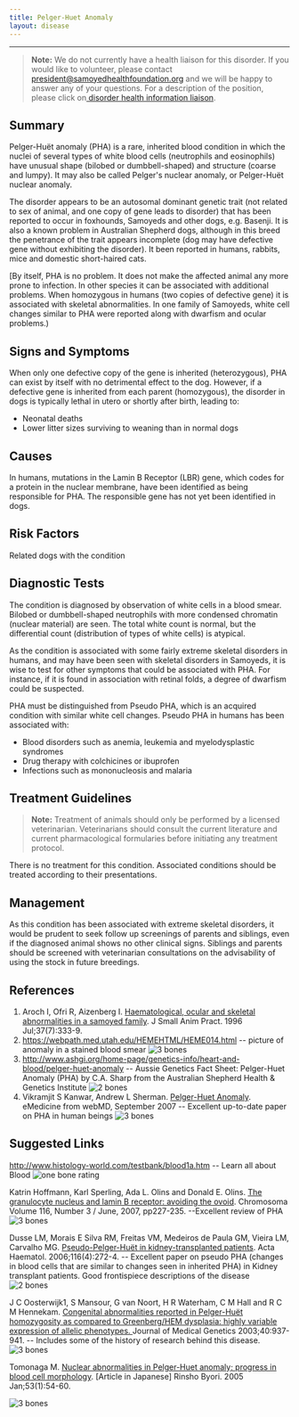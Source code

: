 ```yaml
---
title: Pelger-Huet Anomaly
layout: disease
---
```


---

> **Note:** We do not currently have a health liaison for this disorder. If you would like to volunteer, please contact[ president@samoyedhealthfoundation.org](mailto:president@samoyedhealthfoundation.org?subject=Questions%20about%20becoming%20a%20Health%20Information%20Liaison%20or%20Reviewer) and we will be happy to answer any of your questions.
> For a description of the position, please click on[ disorder health information liaison](/become-a-health-information-liaison).

## Summary

Pelger-Huët anomaly (PHA) is a rare, inherited blood condition in which
the nuclei of several types of white blood cells (neutrophils and
eosinophils) have unusual shape (bilobed or dumbbell-shaped) and
structure (coarse and lumpy). It may also be called Pelger's nuclear
anomaly, or Pelger-Huët nuclear anomaly.

The disorder appears to be an autosomal dominant genetic trait (not
related to sex of animal, and one copy of gene leads to disorder) that
has been reported to occur in foxhounds, Samoyeds and other dogs, e.g.
Basenji. It is also a known problem in Australian Shepherd dogs,
although in this breed the penetrance of the trait appears incomplete
(dog may have defective gene without exhibiting the disorder). It been
reported in humans, rabbits, mice and domestic short-haired cats.

[By itself, PHA is no problem. It does not make the affected animal any
more prone to infection. In other species it can be associated with
additional problems. When homozygous in humans (two copies of defective
gene) it is associated with skeletal abnormalities. In one family of
Samoyeds, white cell changes similar to PHA were reported along with
dwarfism and ocular problems.)

## Signs and Symptoms

When only one defective copy of the gene is inherited (heterozygous),
PHA can exist by itself with no detrimental effect to the dog. However,
if a defective gene is inherited from each parent (homozygous), the
disorder in dogs is typically lethal in utero or shortly after birth,
leading to:

- Neonatal deaths
- Lower litter sizes surviving to weaning than in normal dogs

## Causes

In humans, mutations in the Lamin B Receptor (LBR) gene, which codes for
a protein in the nuclear membrane, have been identified as being
responsible for PHA. The responsible gene has not yet been identified
in dogs.

## Risk Factors

Related dogs with the condition

## Diagnostic Tests

The condition is diagnosed by observation of white cells in a blood
smear. Bilobed or dumbbell-shaped neutrophils with more condensed
chromatin (nuclear material) are seen. The total white count is normal,
but the differential count (distribution of types of white cells) is
atypical.

As the condition is associated with some fairly extreme skeletal
disorders in humans, and may have been seen with skeletal disorders in
Samoyeds, it is wise to test for other symptoms that could be associated
with PHA. For instance, if it is found in association with retinal
folds, a degree of dwarfism could be suspected.

PHA must be distinguished from Pseudo PHA, which is an acquired
condition with similar white cell changes. Pseudo PHA in humans has
been associated with:

- Blood disorders such as anemia, leukemia and myelodysplastic
  syndromes
- Drug therapy with colchicines or ibuprofen
- Infections such as mononucleosis and malaria

## Treatment Guidelines

> **Note:** Treatment of animals should only be performed by a licensed
> veterinarian. Veterinarians should consult the current literature and
> current pharmacological formularies before initiating any treatment
> protocol.

There is no treatment for this condition. Associated conditions should
be treated according to their presentations.

## Management

As this condition has been associated with extreme skeletal disorders,
it would be prudent to seek follow up screenings of parents and
siblings, even if the diagnosed animal shows no other clinical signs.
Siblings and parents should be screened with veterinarian consultations
on the advisability of using the stock in future breedings.

## References

1. Aroch I, Ofri R, Aizenberg I. [Haematological, ocular and skeletal
   abnormalities in a samoyed
   family](http://www.ncbi.nlm.nih.gov/sites/entrez?cmd=Retrieve&db=PubMed&list_uids=8840254&dopt=Citation).
   J Small Anim Pract. 1996 Jul;37(7):333-9.
2. <https://webpath.med.utah.edu/HEMEHTML/HEME014.html>
   -- picture of anomaly in a stained blood smear ![3
bones](/img/3-bones.png)
3. <http://www.ashgi.org/home-page/genetics-info/heart-and-blood/pelger-huet-anomaly> --
   Aussie Genetics Fact Sheet: Pelger-Huet Anomaly (PHA) by C.A. Sharp
   from the Australian Shepherd Health & Genetics Institute ![2
bones](/img/2-bones.png)
4. Vikramjit S Kanwar, Andrew L Sherman. [Pelger-Huet
   Anomaly](http://www.emedicine.com/ped/topic1753.htm).
   eMedicine from webMD, September 2007 -- Excellent up-to-date paper
   on PHA in human beings ![3 bones](/img/3-bones.png)

## Suggested Links

<http://www.histology-world.com/testbank/blood1a.htm> -- Learn
all about Blood ![one bone
rating](/img/1-bone.png)

Katrin Hoffmann, Karl Sperling, Ada L. Olins and Donald E. Olins. [The
granulocyte nucleus and lamin B receptor: avoiding the
ovoid](https://www.ncbi.nlm.nih.gov/pubmed/17245605).
Chromosoma Volume 116, Number 3 / June, 2007, pp227-235. --Excellent
review of PHA ![3 bones](/img/3-bones.png)

Dusse LM, Morais E Silva RM, Freitas VM, Medeiros de Paula GM, Vieira
LM, Carvalho MG. [Pseudo-Pelger-Huët in kidney-transplanted
patients](https://karger.com/aha/article-abstract/116/4/272/13598/Pseudo-Pelger-Huet-in-Kidney-Transplanted-Patients?redirectedFrom=fulltext).
Acta Haematol. 2006;116(4):272-4. -- Excellent paper on pseudo PHA
(changes in blood cells that are similar to changes seen in inherited
PHA) in Kidney transplant patients. Good frontispiece descriptions of
the disease ![2 bones](/img/2-bones.png)

J C Oosterwijk1, S Mansour, G van Noort, H R Waterham, C M Hall and R C
M Hennekam. [Congenital abnormalities reported in Pelger-Huët
homozygosity as compared to Greenberg/HEM dysplasia: highly variable
expression of allelic
phenotypes. ](https://jmg.bmj.com/content/40/12/937) Journal
of Medical Genetics 2003;40:937-941. -- Includes some of the history
of research behind this disease. ![3 bones](/img/3-bones.png)

Tomonaga M. [Nuclear abnormalities in Pelger-Huet anomaly; progress in
blood cell
morphology](http://www.ncbi.nlm.nih.gov/sites/entrez?Db=PubMed&Cmd=ShowDetailView&TermToSearch=15724491&ordinalpos=1&itool=EntrezSystem2.PEntrez.Pubmed.Pubmed_ResultsPanel.Pubmed_RVDocSum).
\[Article in Japanese] Rinsho Byori. 2005 Jan;53(1):54-60.

![3 bones](/img/3-bones.png)
